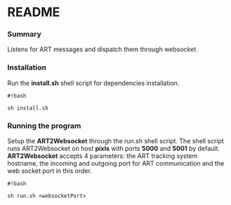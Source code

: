 # README #

### Summary ###

Listens for ART messages and dispatch them through websocket.

### Installation ###

Run the **install.sh** shell script for dependencies installation.

```
#!bash

sh install.sh
``` 

### Running the program ###

Setup the **ART2Websocket** through the run.sh shell script. The shell script runs ART2Websocket on host **pixls** with ports **5000** and **5001** by default. **ART2Websocket** accepts 4 parameters: the ART tracking system hostname, the incoming and outgoing port for ART communication and the web socket port in this order.

```
#!bash

sh run.sh <websocketPort>
```